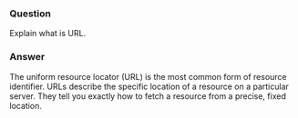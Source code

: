### Question
Explain what is URL.


### Answer
The uniform resource locator (URL) is the most common form of resource
identifier. URLs describe the specific location of a resource on a
particular server. They tell you exactly how to fetch a resource from a
precise, fixed location.


